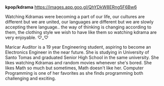 **kpop/kdrama**
https://images.app.goo.gl/QhYDkW8ERng5F6Bw6

Watching Kdramas were becoming a part of our life,
our cultures are different but we are united,
our languages are different but we are slowly accepting there language..
the way of thinking is changing according to them,
the clothing style we wish to have like them so watching kdrama are very enjoyable. ♡_♡




Maricar Auditor is a 19 year Engineering student, aspiring to become an Electronics Engineer in the near future. She is studying in University of Santo Tomas and graduated Senior High School in the same university. She likes watching Kdramas and random movies whenever she's bored. She likes Math so much but sometimes, Math doesn't like her. Computer Programming is one of her favorites as she finds programming both challenging and exciting. 
